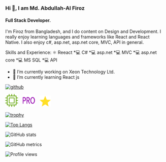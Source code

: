 ### Hi 👋, I am Md. Abdullah-Al Firoz
#### Full Stack Developer.


I'm Firoz from Bangladesh, and I do content on Design and Development. I really enjoy learning languages and frameworks like React and React Native. I also enjoy c#, asp.net, asp.net core, MVC, API in general.

Skills and Experience:
⚛ Reeact
*💻 C#
*💻 asp.net
*💻 MVC
*💻 asp.net core
*💻 MS SQL
*💻 API


- 🔭 I’m currently working on Xeon Technology Ltd. 
- 🌱 I’m currently learning React js 


[<img src='https://cdn.jsdelivr.net/npm/simple-icons@3.0.1/icons/github.svg' alt='github' height='40'>](https://github.com/abdullah-al-feroz)  

<a href='https://docs.github.com/en/developers'><img src='https://raw.githubusercontent.com/acervenky/animated-github-badges/master/assets/devbadge.gif' width='40' height='40'></a> <a href='https://github.com/pricing'><img src='https://raw.githubusercontent.com/acervenky/animated-github-badges/master/assets/pro.gif' width='40' height='40'></a> <a href='https://stars.github.com/'><img src='https://raw.githubusercontent.com/acervenky/animated-github-badges/master/assets/starbadge.gif' width='35' height='35'></a> 

[![trophy](https://github-profile-trophy.vercel.app/?username=abdullah-al-feroz)](https://github.com/ryo-ma/github-profile-trophy)

[![Top Langs](https://github-readme-stats.vercel.app/api/top-langs/?username=abdullah-al-feroz)](https://github.com/anuraghazra/github-readme-stats)

![GitHub stats](https://github-readme-stats.vercel.app/api?username=abdullah-al-feroz&show_icons=true)  

![GitHub metrics](https://metrics.lecoq.io/abdullah-al-feroz)  

![Profile views](https://gpvc.arturio.dev/abdullah-al-feroz)  

